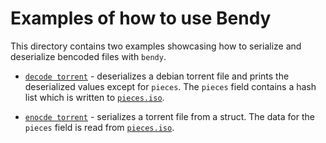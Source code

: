 # Examples of how to use Bendy
This directory contains two examples showcasing how to serialize and deserialize bencoded files
with `bendy`.

* [`decode torrent`](decode_torrent.rs) - deserializes a debian torrent file and prints the deserialized
values except for `pieces`. The `pieces` field contains a hash list which is written to [`pieces.iso`](pieces.iso).

* [`enocde torrent`](encode.torrent.rs) - serializes a torrent file from a struct. The data for the `pieces` field is read
from [`pieces.iso`](pieces.iso).


